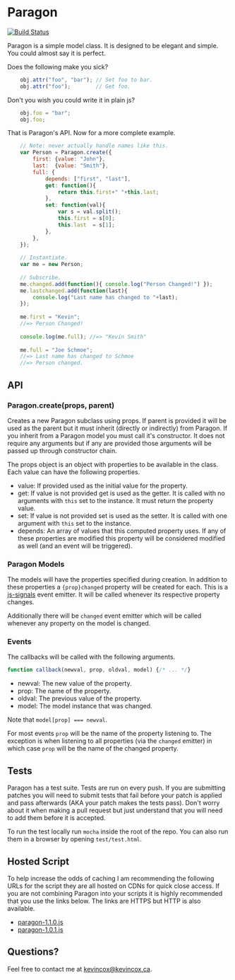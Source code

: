 # Paragon

[![Build Status](https://travis-ci.org/kevincox/paragon.js.svg?branch=master)](https://travis-ci.org/kevincox/paragon.js)

Paragon is a simple model class.  It is designed to be elegant and simple.  You
could almost say it is perfect.

Does the following make you sick?

```js
	obj.attr("foo", "bar"); // Set foo to bar.
	obj.attr("foo");        // Get foo.
```

Don't you wish you could write it in plain js?

```js
	obj.foo = "bar";
	obj.foo;
```

That is Paragon's API.  Now for a more complete example.

```js
	// Note: never actually handle names like this.
	var Person = Paragon.create({
		first: {value: "John"},
		last:  {value: "Smith"},
		full: {
			depends: ["first", "last"],
			get: function(){
				return this.first+" "+this.last;
			},
			set: function(val){
				var s = val.split();
				this.first = s[0];
				this.last  = s[1];
			},
		},
	});
	
	// Instantiate.
	var me = new Person;
	
	// Subscribe.
	me.changed.add(function(){ console.log("Person Changed!") });
	me.lastchanged.add(function(last){
		console.log("Last name has changed to "+last);
	});
	
	me.first = "Kevin";
	//=> Person Changed!
	
	console.log(me.full); //=> "Kevin Smith"
	
	me.full = "Joe Schmoe";
	//=> Last name has changed to Schmoe
	//=> Person changed.
```

## API

### Paragon.create(props, parent)

Creates a new Paragon subclass using props.  If parent is provided it will be
used as the parent but it must inherit (directly or indirectly) from Paragon.
If you inherit from a Paragon model you must call it's constructor.  It does not
require any arguments but if any are provided those arguments will be passed up
through constructor chain.

The props object is an object with properties to be available in the class.
Each value can have the following properties.

- value: If provided used as the initial value for the property.
- get: If value is not provided get is used as the getter.  It is called with
       no arguments with `this` set to the instance.  It must return the
       property value.
- set: If value is not provided set is used as the setter.  It is called with
       one argument with `this` set to the instance.
- depends: An array of values that this computed property uses.  If any of these
       properties are modified this property will be considered modified as
       well (and an event will be triggered).

### Paragon Models

The models will have the properties specified during creation.  In addition to
these properties a `{prop}changed` property will be created for each.  This is a
[js-signals](https://millermedeiros.github.io/js-signals/) event emitter.  It
will be called whenever its respective property changes.

Additionally there will be `changed` event emitter which will be called whenever
any property on the model is changed.

### Events

The callbacks will be called with the following arguments.

```js
function callback(newval, prop, oldval, model) {/* ... */}
```

- newval: The new value of the property.
- prop: The name of the property.
- oldval: The previous value of the property.
- model: The model instance that was changed.

Note that `model[prop] === newval`.

For most events `prop` will be the name of the property listening to.  The
exception is when listening to all properties (via the `changed` emitter) in
which case `prop` will be the name of the changed property.

## Tests

Paragon has a test suite.  Tests are run on every push.  If you are submitting
patches you will need to submit tests that fail before your patch is applied and
pass afterwards (AKA your patch makes the tests pass).  Don't worry about it
when making a pull request but just understand that you will need to add them
before it is accepted.

To run the test locally run `mocha` inside the root of the repo.  You can
also run them in a browser by opening `test/test.html`.

## Hosted Script

To help increase the odds of caching I am recommending the following URLs for
the script they are all hosted on CDNs for quick close access.  If you are not
combining Paragon into your scripts it is highly recommended that you use the
links below.  The links are HTTPS but HTTP is also available.

- [paragon-1.1.0.js](https://kevincox-cdn.appspot.com/Paragon-1.1.0.min)
- [paragon-1.0.1.js](https://kevincox-cdn.appspot.com/Paragon-1.0.1.min)

## Questions?

Feel free to contact me at [kevincox@kevincox.ca](mailto:kevincox@kevincox.ca).
